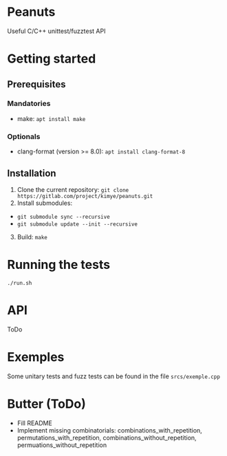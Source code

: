 # Peanuts
Useful C/C++ unittest/fuzztest API

# Getting started
## Prerequisites
### Mandatories
* make: `apt install make`

### Optionals
* clang-format (version >= 8.0): `apt install clang-format-8`

## Installation
1. Clone the current repository: `git clone https://gitlab.com/project/kimye/peanuts.git`
2. Install submodules: 
* `git submodule sync --recursive`
* `git submodule update --init --recursive`
3. Build: `make`

# Running the tests
`./run.sh`

# API
ToDo

# Exemples
Some unitary tests and fuzz tests can be found in the file `srcs/exemple.cpp`

# Butter (ToDo)
- Fill README
- Implement missing combinatorials: combinations_with_repetition, permutations_with_repetition, combinations_without_repetition, permuations_without_repetition
